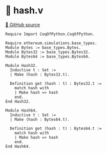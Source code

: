 # 🐓 hash.v

[🐙 GitHub source](https://github.com/formal-land/coq-of-python/tree/main/CoqOfPython/ethereum/crypto/simulations/hash.v)

```coq
Require Import CoqOfPython.CoqOfPython.

Require ethereum.simulations.base_types.
Module Bytes := base_types.Bytes.
Module Bytes32 := base_types.Bytes32.
Module Bytes64 := base_types.Bytes64.

Module Hash32.
  Inductive t : Set :=
  | Make (hash : Bytes32.t).

  Definition get (hash : t) : Bytes32.t :=
    match hash with
    | Make hash => hash
    end.
End Hash32.

Module Hash64.
  Inductive t : Set :=
  | Make (hash : Bytes64.t).

  Definition get (hash : t) : Bytes64.t :=
    match hash with
    | Make hash => hash
    end.
End Hash64.
```

